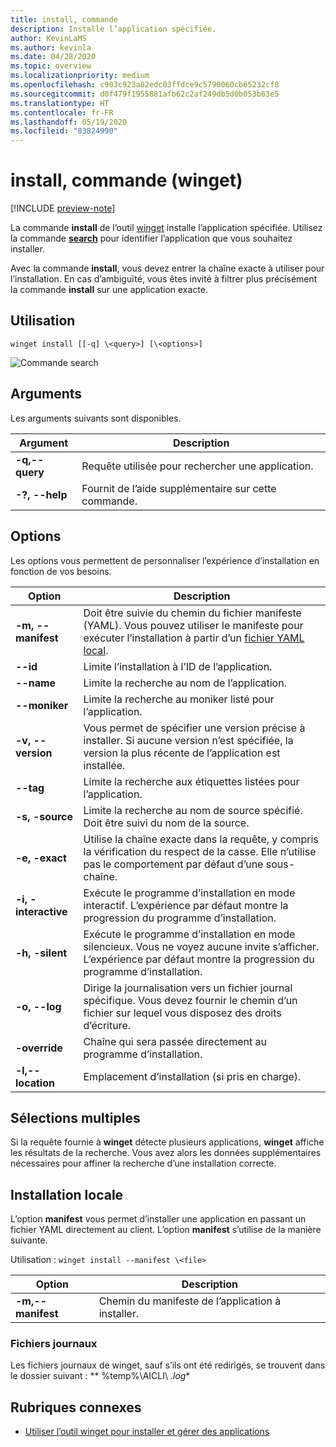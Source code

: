 ```yaml
---
title: install, commande
description: Installe l’application spécifiée.
author: KevinLaMS
ms.author: kevinla
ms.date: 04/28/2020
ms.topic: overview
ms.localizationpriority: medium
ms.openlocfilehash: c903c923a82edc03ffdce9c5790060cb65232cf8
ms.sourcegitcommit: d0f479f1955881afb62c2af249db5d0b053b63e5
ms.translationtype: HT
ms.contentlocale: fr-FR
ms.lasthandoff: 05/19/2020
ms.locfileid: "83824990"
---
```

# <a name="install-command-winget"></a>install, commande (winget)

[!INCLUDE [preview-note](../../includes/package-manager-preview.md)]

La commande **install** de l’outil [winget](index.md) installe l’application spécifiée. Utilisez la commande [**search**](search.md) pour identifier l’application que vous souhaitez installer.  

Avec la commande **install**, vous devez entrer la chaîne exacte à utiliser pour l’installation. En cas d’ambiguïté, vous êtes invité à filtrer plus précisément la commande **install** sur une application exacte.

## <a name="usage"></a>Utilisation

`winget install [[-q] \<query>] [\<options>]`

![Commande search](images\install.png)

## <a name="arguments"></a>Arguments

Les arguments suivants sont disponibles.

| Argument      | Description |
|-------------|-------------|  
| **-q,--query**  |  Requête utilisée pour rechercher une application. |
| **-?, --help** |  Fournit de l’aide supplémentaire sur cette commande. |

## <a name="options"></a>Options

Les options vous permettent de personnaliser l’expérience d’installation en fonction de vos besoins.

| Option      | Description |
|-------------|-------------|  
| **-m, --manifest** |   Doit être suivie du chemin du fichier manifeste (YAML). Vous pouvez utiliser le manifeste pour exécuter l’installation à partir d’un [fichier YAML local](#local-install). |
| **--id**    |  Limite l’installation à l’ID de l’application.   |  
| **--name**   |  Limite la recherche au nom de l’application. |  
| **--moniker**   | Limite la recherche au moniker listé pour l’application. |  
| **-v, --version**  |  Vous permet de spécifier une version précise à installer. Si aucune version n’est spécifiée, la version la plus récente de l’application est installée. |  
| **--tag**   |   Limite la recherche aux étiquettes listées pour l’application. |  
| **-s, -source**   |  Limite la recherche au nom de source spécifié. Doit être suivi du nom de la source. |  
| **-e, -exact**   |   Utilise la chaîne exacte dans la requête, y compris la vérification du respect de la casse. Elle n’utilise pas le comportement par défaut d’une sous-chaîne. |  
| **-i, -interactive** |  Exécute le programme d’installation en mode interactif. L’expérience par défaut montre la progression du programme d’installation. |  
| **-h, -silent** |  Exécute le programme d’installation en mode silencieux. Vous ne voyez aucune invite s’afficher. L’expérience par défaut montre la progression du programme d’installation. |  
| **-o, --log**  |  Dirige la journalisation vers un fichier journal spécifique. Vous devez fournir le chemin d’un fichier sur lequel vous disposez des droits d’écriture. |
| **-override** | Chaîne qui sera passée directement au programme d’installation.    |
| **-l,--location** |    Emplacement d’installation (si pris en charge). |

## <a name="multiple-selections"></a>Sélections multiples

Si la requête fournie à **winget** détecte plusieurs applications, **winget** affiche les résultats de la recherche. Vous avez alors les données supplémentaires nécessaires pour affiner la recherche d’une installation correcte.

## <a name="local-install"></a>Installation locale

L’option **manifest** vous permet d’installer une application en passant un fichier YAML directement au client. L’option **manifest** s’utilise de la manière suivante.

Utilisation : `winget install --manifest \<file>`

| Option  | Description |
|-------------|-------------|  
|  **-m,--manifest** | Chemin du manifeste de l’application à installer. |

### <a name="log-files"></a>Fichiers journaux

Les fichiers journaux de winget, sauf s’ils ont été redirigés, se trouvent dans le dossier suivant : ** \%temp%\\AICLI\\ *.log**

## <a name="related-topics"></a>Rubriques connexes

* [Utiliser l’outil winget pour installer et gérer des applications](index.md)
